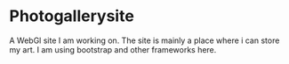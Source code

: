 # Photogallerysite

A WebGl site I am working on. The site is mainly a place where i can store my art. I am using bootstrap and other frameworks here. 
